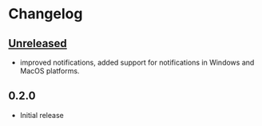# Changelog

## [Unreleased]

- improved notifications, added support for notifications in Windows and MacOS platforms.

## 0.2.0

- Initial release


[Unreleased]: https://github.com/adbenitez/deltachat-cursed/compare/v0.2.0...HEAD
